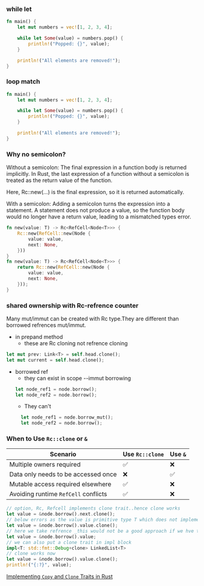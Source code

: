 ### while let
```rust
fn main() {
    let mut numbers = vec![1, 2, 3, 4];

    while let Some(value) = numbers.pop() {
        println!("Popped: {}", value);
    }

    println!("All elements are removed!");
}
```
### loop match 
```rust
fn main() {
    let mut numbers = vec![1, 2, 3, 4];

    while let Some(value) = numbers.pop() {
        println!("Popped: {}", value);
    }

    println!("All elements are removed!");
}
```

### Why no semicolon?
Without a semicolon: The final expression in a function body is returned implicitly. In Rust, the last expression of a function without a semicolon is treated as the return value of the function.

Here, Rc::new(...) is the final expression, so it is returned automatically.

With a semicolon: Adding a semicolon turns the expression into a statement. A statement does not produce a value, so the function body would no longer have a return value, leading to a mismatched types error.
```rust
fn new(value: T) -> Rc<RefCell<Node<T>>> {
    Rc::new(RefCell::new(Node {
        value: value,
        next: None,
    }))
}
fn new(value: T) -> Rc<RefCell<Node<T>>> {
    return Rc::new(RefCell::new(Node {
        value: value,
        next: None,
    }));
}
```

### shared ownership with Rc-refrence counter
Many mut/immut can be created with Rc type.They are different than borrowed refrences mut/immut. 
- in prepand method 
  - these are Rc cloning not refrence cloning 
```rust
let mut prev: Link<T> = self.head.clone();
let mut current = self.head.clone();
```
- borrowed ref 
  - they can exist in scope --immut borrowing
  ```rust
  let node_ref1 = node.borrow();
  let node_ref2 = node.borrow();
  ```
  - They can't
  ```rust
    let node_ref1 = node.borrow_mut();
    let node_ref2 = node.borrow();
  ```
### When to Use `Rc::clone` or `&`

| Scenario                             | Use `Rc::clone` | Use `&` |
| ------------------------------------ | --------------- | ------- |
| Multiple owners required             | ✅               | ❌       |
| Data only needs to be accessed once  | ❌               | ✅       |
| Mutable access required elsewhere    | ✅               | ❌       |
| Avoiding runtime `RefCell` conflicts | ✅               | ❌       |

```rust
// option, Rc, Refcell implements clone trait..hence clone works
let value = &node.borrow().next.clone();
// below errors as the value is primitive type T which does not implement clone trait
let value = &node.borrow().value.clone();
// here we take refrence _this would not be a good approach if we hve to get more ref or mut ref
let value = &node.borrow().value;
// we can also put a clone trait in impl block
impl<T: std::fmt::Debug+clone> LinkedList<T>
// clone works now
let value = &node.borrow().value.clone();
println!("{:?}", value);
```
[Implementing `Copy` and `Clone` Traits in Rust](docs/rust_copy_clone.md)